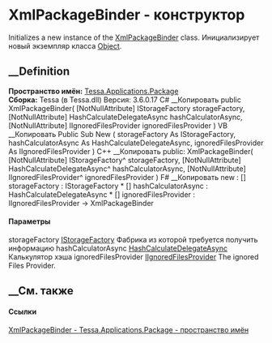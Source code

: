 # XmlPackageBinder - конструктор
Initializes a new instance of the
[XmlPackageBinder](T_Tessa_Applications_Package_XmlPackageBinder.htm) class.
Инициализирует новый экземпляр класса
[Object](https://learn.microsoft.com/dotnet/api/system.object).
## __Definition
 **Пространство имён:**
[Tessa.Applications.Package](N_Tessa_Applications_Package.htm)  
 **Сборка:** Tessa (в Tessa.dll) Версия: 3.6.0.17
C# __Копировать
     public XmlPackageBinder(
    	[NotNullAttribute] IStorageFactory storageFactory,
    	[NotNullAttribute] HashCalculateDelegateAsync hashCalculatorAsync,
    	[NotNullAttribute] IIgnoredFilesProvider ignoredFilesProvider
    )
VB __Копировать
     Public Sub New ( 
    	<NotNullAttribute> storageFactory As IStorageFactory,
    	<NotNullAttribute> hashCalculatorAsync As HashCalculateDelegateAsync,
    	<NotNullAttribute> ignoredFilesProvider As IIgnoredFilesProvider
    )
C++ __Копировать
     public:
    XmlPackageBinder(
    	[NotNullAttribute] IStorageFactory^ storageFactory, 
    	[NotNullAttribute] HashCalculateDelegateAsync^ hashCalculatorAsync, 
    	[NotNullAttribute] IIgnoredFilesProvider^ ignoredFilesProvider
    )
F# __Копировать
     new : 
            [<NotNullAttribute>] storageFactory : IStorageFactory * 
            [<NotNullAttribute>] hashCalculatorAsync : HashCalculateDelegateAsync * 
            [<NotNullAttribute>] ignoredFilesProvider : IIgnoredFilesProvider -> XmlPackageBinder
#### Параметры
storageFactory
[IStorageFactory](T_Tessa_Applications_Containers_Storage_IStorageFactory.htm)
     Фабрика из которой требуется получить информацию 
hashCalculatorAsync
[HashCalculateDelegateAsync](T_Tessa_Applications_HashCalculateDelegateAsync.htm)
     Калькулятор хэша 
ignoredFilesProvider
[IIgnoredFilesProvider](T_Tessa_Applications_Package_IIgnoredFilesProvider.htm)
     The ignored Files Provider. 
## __См. также
#### Ссылки
[XmlPackageBinder - ](T_Tessa_Applications_Package_XmlPackageBinder.htm)
[Tessa.Applications.Package - пространство
имён](N_Tessa_Applications_Package.htm)
